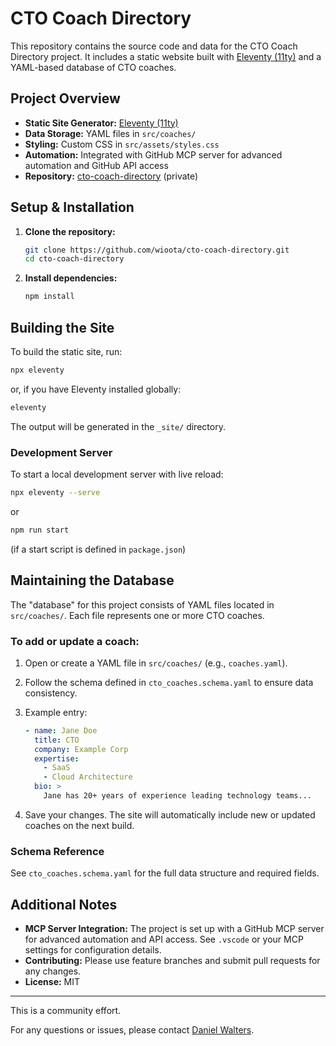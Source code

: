 # CTO Coach Directory

This repository contains the source code and data for the CTO Coach Directory project. It includes a static website built with [Eleventy (11ty)](https://www.11ty.dev/) and a YAML-based database of CTO coaches.

## Project Overview

- **Static Site Generator:** [Eleventy (11ty)](https://www.11ty.dev/)
- **Data Storage:** YAML files in `src/coaches/`
- **Styling:** Custom CSS in `src/assets/styles.css`
- **Automation:** Integrated with GitHub MCP server for advanced automation and GitHub API access
- **Repository:** [cto-coach-directory](https://github.com/wioota/cto-coach-directory) (private)

## Setup & Installation

1. **Clone the repository:**
   ```sh
   git clone https://github.com/wioota/cto-coach-directory.git
   cd cto-coach-directory
   ```

2. **Install dependencies:**
   ```sh
   npm install
   ```

## Building the Site

To build the static site, run:

```sh
npx eleventy
```
or, if you have Eleventy installed globally:
```sh
eleventy
```

The output will be generated in the `_site/` directory.

### Development Server

To start a local development server with live reload:

```sh
npx eleventy --serve
```
or
```sh
npm run start
```
(if a start script is defined in `package.json`)

## Maintaining the Database

The "database" for this project consists of YAML files located in `src/coaches/`. Each file represents one or more CTO coaches.

### To add or update a coach:

1. Open or create a YAML file in `src/coaches/` (e.g., `coaches.yaml`).
2. Follow the schema defined in `cto_coaches.schema.yaml` to ensure data consistency.
3. Example entry:
   ```yaml
   - name: Jane Doe
     title: CTO
     company: Example Corp
     expertise:
       - SaaS
       - Cloud Architecture
     bio: >
       Jane has 20+ years of experience leading technology teams...
   ```

4. Save your changes. The site will automatically include new or updated coaches on the next build.

### Schema Reference

See `cto_coaches.schema.yaml` for the full data structure and required fields.

## Additional Notes

- **MCP Server Integration:** The project is set up with a GitHub MCP server for advanced automation and API access. See `.vscode` or your MCP settings for configuration details.
- **Contributing:** Please use feature branches and submit pull requests for any changes.
- **License:** MIT

---
This is a community effort. 

For any questions or issues, please contact [Daniel Walters](https://github.com/wioota).
